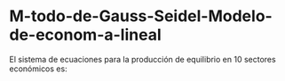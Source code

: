 # M-todo-de-Gauss-Seidel-Modelo-de-econom-a-lineal
El sistema de ecuaciones para la producción de equilibrio en 10 sectores económicos es:
